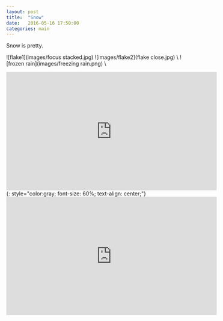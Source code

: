 ```yaml
---
layout: post
title:  "Snow"
date:   2016-05-16 17:50:00
categories: main
---
```

Snow is pretty.

![flake1](images/focus stacked.jpg) ![images/flake2](flake close.jpg) \\
![frozen rain](images/freezing rain.png) \\
<iframe width="560" height="315" src="https://www.youtube.com/embed/nAUrJJhbEIU" frameborder="0" allowfullscreen></iframe>
{: style="color:gray; font-size: 60%; text-align: center;"}

<iframe width="560" height="315" src="https://www.youtube.com/embed/nAUrJJhbEIU" frameborder="0" allowfullscreen></iframe>

